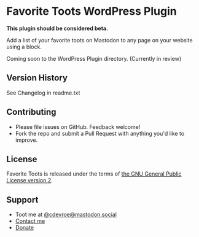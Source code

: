 # Favorite Toots WordPress Plugin

**This plugin should be considered beta.**

Add a list of your favorite toots on Mastodon to any page on your website using a block.

Coming soon to the WordPress Plugin directory. (Currently in review)

## Version History

See Changelog in readme.txt

## Contributing

- Please file issues on GitHub. Feedback welcome!
- Fork the repo and submit a Pull Request with anything you'd like to improve.

## License

Favorite Toots is released under the terms of [the GNU General Public License version 2](https://www.gnu.org/licenses/old-licenses/lgpl-2.0.html).

## Support

- Toot me at [@cdevroe@mastodon.social](https://mastodon.social/@cdevroe)
- [Contact me](https://cdevroe.com/about)
- [Donate](https://cdevroe.com/donate)